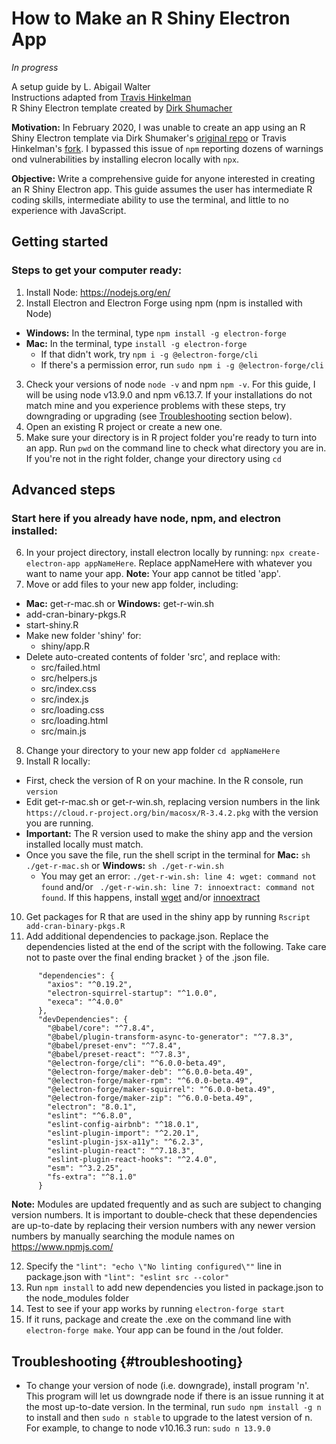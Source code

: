 # How to Make an R Shiny Electron App 

*In progress*

A setup guide by L. Abigail Walter
<br>Instructions adapted from <a href="https://www.travishinkelman.com/post/deploy-shiny-electron/">Travis Hinkelman</a> 
<br>R Shiny Electron template created by <a href="https://github.com/dirkschumacher/r-shiny-electron">Dirk Shumacher</a>

<b>Motivation:</b> In February 2020, I was unable to create an app using an R Shiny Electron template via Dirk Shumaker's <a href="https://github.com/dirkschumacher/r-shiny-electron">original repo</a> or Travis Hinkelman's <a href="https://github.com/hinkelman/r-shiny-electron">fork</a>. I bypassed this issue of ```npm``` reporting dozens of warnings ond vulnerabilities by installing elecron locally with ```npx```.

<b>Objective:</b> Write a comprehensive guide for anyone interested in creating an R Shiny Electron app. This guide assumes the user has intermediate R coding skills, intermediate ability to use the terminal, and little to no experience with JavaScript. 

## Getting started

### Steps to get your computer ready:

1. Install Node: https://nodejs.org/en/
2. Install Electron and Electron Forge using npm (npm is installed with Node)
- <b>Windows:</b> In the terminal, type ```npm install -g electron-forge```
- <b>Mac:</b> In the terminal, type ```install -g electron-forge``` 
    - If that didn't work, try ```npm i -g @electron-forge/cli```
    - If there's a permission error, run ```sudo npm i -g @electron-forge/cli```
3. Check your versions of node ```node -v``` and npm ```npm -v```. For this guide, I will be using node v13.9.0 and npm v6.13.7. If your installations do not match mine and you experience problems with these steps, try downgrading or upgrading (see [Troubleshooting](#troubleshooting) section below).
4. Open an existing R project or create a new one.
5. Make sure your directory is in R project folder you're ready to turn into an app. Run ```pwd``` on the command line to check what directory you are in. If you're not in the right folder, change your directory using ```cd```
  
## Advanced steps
  
### Start here if you already have node, npm, and electron installed:

6. In your project directory, install electron locally by running: ```npx create-electron-app appNameHere```. Replace appNameHere with whatever you want to name your app. <b>Note:</b> Your app cannot be titled 'app'.
7. Move or add files to your new app folder, including:
- <b>Mac:</b> get-r-mac.sh or <b>Windows:</b> get-r-win.sh
- add-cran-binary-pkgs.R
- start-shiny.R
- Make new folder 'shiny' for: 
    - shiny/app.R 
- Delete auto-created contents of folder 'src', and replace with:
    - src/failed.html
    - src/helpers.js
    - src/index.css
    - src/index.js
    - src/loading.css
    - src/loading.html
    - src/main.js
8. Change your directory to your new app folder ```cd appNameHere```
9. Install R locally:
- First, check the version of R on your machine. In the R console, run ```version``` 
- Edit get-r-mac.sh or get-r-win.sh, replacing version numbers in the link ```https://cloud.r-project.org/bin/macosx/R-3.4.2.pkg``` with the version you are running. 
- <b>Important:</b> The R version used to make the shiny app and the version installed locally must match.
- Once you save the file, run the shell script in the terminal for <b>Mac:</b> ```sh ./get-r-mac.sh``` or <b>Windows:</b> ```sh ./get-r-win.sh```
    - You may get an error: ```./get-r-win.sh: line 4: wget: command not found``` and/or ``` ./get-r-win.sh: line 7: innoextract: command not found```. If this happens, install <a href="http://gnuwin32.sourceforge.net/packages/wget.htm">wget</a> and/or <a href="https://constexpr.org/innoextract/#download">innoextract</a>  
10. Get packages for R that are used in the shiny app by running ```Rscript add-cran-binary-pkgs.R```
11. Add additional dependencies to package.json. Replace the dependencies listed at the end of the script with the following. Take care not to paste over the final ending bracket ```}``` of the .json file.
```      
      "dependencies": {
        "axios": "^0.19.2",
        "electron-squirrel-startup": "^1.0.0",
        "execa": "^4.0.0"
      },
      "devDependencies": {
        "@babel/core": "^7.8.4",
        "@babel/plugin-transform-async-to-generator": "^7.8.3",
        "@babel/preset-env": "^7.8.4",
        "@babel/preset-react": "^7.8.3",
        "@electron-forge/cli": "^6.0.0-beta.49",
        "@electron-forge/maker-deb": "^6.0.0-beta.49",
        "@electron-forge/maker-rpm": "^6.0.0-beta.49",
        "@electron-forge/maker-squirrel": "^6.0.0-beta.49",
        "@electron-forge/maker-zip": "^6.0.0-beta.49",
        "electron": "8.0.1",
        "eslint": "^6.8.0",
        "eslint-config-airbnb": "^18.0.1",
        "eslint-plugin-import": "^2.20.1",
        "eslint-plugin-jsx-a11y": "^6.2.3",
        "eslint-plugin-react": "^7.18.3",
        "eslint-plugin-react-hooks": "^2.4.0",
        "esm": "^3.2.25",
        "fs-extra": "^8.1.0"
      }
```
<b>Note:</b> Modules are updated frequently and as such are subject to changing version numbers. It is important to double-check that these dependencies are up-to-date by replacing their version numbers with any newer version numbers by manually searching the module names on https://www.npmjs.com/

12. Specify the ```"lint": "echo \"No linting configured\""``` line in package.json with ```"lint": "eslint src --color"```
13. Run ```npm install``` to add new dependencies you listed in package.json to the node_modules folder
14. Test to see if your app works by running ```electron-forge start```
15. If it runs, package and create the .exe on the command line with ```electron-forge make```. Your app can be found in the /out folder.

## Troubleshooting {#troubleshooting}

- To change your version of node (i.e. downgrade), install program 'n'. This program will let us downgrade node if there is an issue running it at the most up-to-date version. In the terminal, run ```sudo npm install -g n``` to install and then ```sudo n stable``` to upgrade to the latest version of n. For example, to change to node v10.16.3 run: ```sudo n 13.9.0```


 
